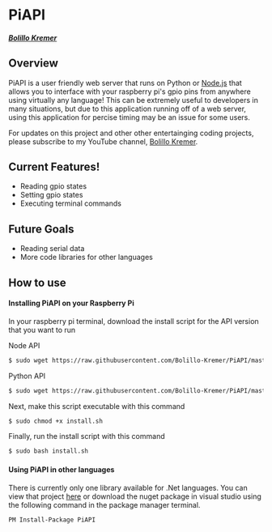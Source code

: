 # PiAPI
##### [Bolillo Kremer](https://youtube.com/BolilloKremer?https://www.youtube.com/BolilloKremer?sub_confirmation=1)

## Overview
PiAPI is a user friendly web server that runs on Python or [Node.js](https://nodejs.org) that allows you to interface with your raspberry pi's gpio pins from anywhere using virtually any language! This can be extremely useful to developers in many situations, but due to this application running off of a web server, using this application for percise timing may be an issue for some users.

For updates on this project and other other entertainging coding projects, please subscribe to my YouTube channel, [Bolillo Kremer](https://youtube.com/BolilloKremer?https://www.youtube.com/BolilloKremer?sub_confirmation=1). 

## Current Features!
  - Reading gpio states
  - Setting gpio states
  - Executing terminal commands
  
## Future Goals
 - Reading serial data
 - More code libraries for other languages


## How to use
#### Installing PiAPI on your Raspberry Pi
In your raspberry pi terminal, download the install script for the API version that you want to run

Node API
```sh
$ sudo wget https://raw.githubusercontent.com/Bolillo-Kremer/PiAPI/master/Node/install.sh
```

Python API
```sh
$ sudo wget https://raw.githubusercontent.com/Bolillo-Kremer/PiAPI/master/Python/install.sh
```

Next, make this script executable with this command
```sh
$ sudo chmod +x install.sh
```
Finally, run the install script with this command
```sh
$ sudo bash install.sh
```
#### Using PiAPI in other languages

There is currently only one library available for .Net languages. You can view that project [here](https://github.com/Bolillo-Kremer/PiAPI.NET) or download the nuget package in visual studio using the following command in the package manager terminal.
```
PM Install-Package PiAPI
```

